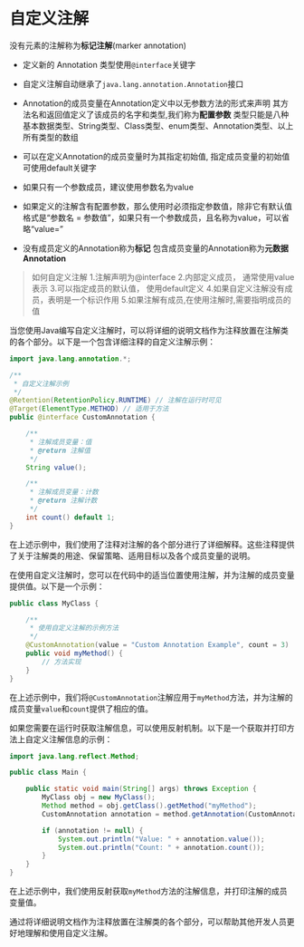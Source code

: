 # 自定义注解

没有元素的注解称为**标记注解**(marker annotation)

- 定义新的 Annotation 类型使用`@interface`关键字

- 自定义注解自动继承了`java.lang.annotation.Annotation`接口

- Annotation的成员变量在Annotation定义中以无参数方法的形式来声明
其方法名和返回值定义了该成员的名字和类型,我们称为**配置参数**
类型只能是八种基本数据类型、String类型、Class类型、enum类型、Annotation类型、以上所有类型的数组

- 可以在定义Annotation的成员变量时为其指定初始值, 指定成员变量的初始值可使用default关键字

- 如果只有一个参数成员，建议使用参数名为value

- 如果定义的注解含有配置参数，那么使用时必须指定参数值，除非它有默认值
格式是“参数名 = 参数值”，如果只有一个参数成员，且名称为value，可以省略“value=”

- 没有成员定义的Annotation称为**标记**
包含成员变量的Annotation称为**元数据Annotation**

> 如何自定义注解
1.注解声明为@interface
2.内部定义成员， 通常使用value表示
3.可以指定成员的默认值， 使用default定义
4.如果自定义注解没有成员，表明是一个标识作用
5.如果注解有成员,在使用注解时,需要指明成员的值

当您使用Java编写自定义注解时，可以将详细的说明文档作为注释放置在注解类的各个部分。以下是一个包含详细注释的自定义注解示例：

```java
import java.lang.annotation.*;

/**
 * 自定义注解示例
 */
@Retention(RetentionPolicy.RUNTIME) // 注解在运行时可见
@Target(ElementType.METHOD) // 适用于方法
public @interface CustomAnnotation {

    /**
     * 注解成员变量：值
     * @return 注解值
     */
    String value();

    /**
     * 注解成员变量：计数
     * @return 注解计数
     */
    int count() default 1;
}
```

在上述示例中，我们使用了注释对注解的各个部分进行了详细解释。这些注释提供了关于注解类的用途、保留策略、适用目标以及各个成员变量的说明。

在使用自定义注解时，您可以在代码中的适当位置使用注解，并为注解的成员变量提供值。以下是一个示例：

```java
public class MyClass {

    /**
     * 使用自定义注解的示例方法
     */
    @CustomAnnotation(value = "Custom Annotation Example", count = 3)
    public void myMethod() {
        // 方法实现
    }
}
```

在上述示例中，我们将`@CustomAnnotation`注解应用于`myMethod`方法，并为注解的成员变量`value`和`count`提供了相应的值。

如果您需要在运行时获取注解信息，可以使用反射机制。以下是一个获取并打印方法上自定义注解信息的示例：

```java
import java.lang.reflect.Method;

public class Main {

    public static void main(String[] args) throws Exception {
        MyClass obj = new MyClass();
        Method method = obj.getClass().getMethod("myMethod");
        CustomAnnotation annotation = method.getAnnotation(CustomAnnotation.class);

        if (annotation != null) {
            System.out.println("Value: " + annotation.value());
            System.out.println("Count: " + annotation.count());
        }
    }
}
```

在上述示例中，我们使用反射获取`myMethod`方法的注解信息，并打印注解的成员变量值。

通过将详细说明文档作为注释放置在注解类的各个部分，可以帮助其他开发人员更好地理解和使用自定义注解。
